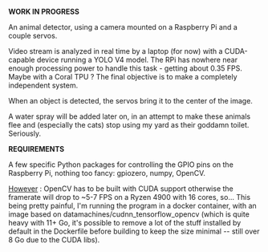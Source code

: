 **WORK IN PROGRESS**

An animal detector, using a camera mounted on a Raspberry Pi and a couple servos.

Video stream is analyzed in real time by a laptop (for now) with a CUDA-capable device running a YOLO V4 model.
The RPi has nowhere near enough processing power to handle this task - getting about 0.35 FPS. Maybe with a Coral TPU ?
The final objective is to make a completely independent system.

When an object is detected, the servos bring it to the center of the image. 

A water spray will be added later on, in an attempt to make these animals flee and (especially the cats) stop using my yard as their goddamn toilet. Seriously.


**REQUIREMENTS**

A few specific Python packages for controlling the GPIO pins on the Raspberry Pi, nothing too fancy: gpiozero, numpy, OpenCV.

<u>However</u> : OpenCV has to be built with CUDA support otherwise the framerate will drop to ~5-7 FPS on a Ryzen 4900 with 16 cores, so... 
This being pretty painful, I'm running the program in a docker container, with an image based on datamachines/cudnn_tensorflow_opencv (which is quite heavy with 11+ Go, it's possible to remove a lot of the stuff installed by default in the Dockerfile before building to keep the size minimal -- still over 8 Go due to the CUDA libs).
